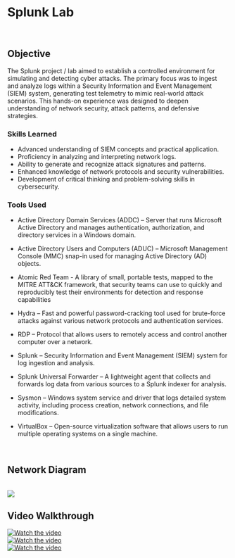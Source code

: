 # Splunk Lab
<br>

## Objective

The Splunk project / lab aimed to establish a controlled environment for simulating and detecting cyber attacks. The primary focus was to ingest and analyze logs within a Security Information and Event Management (SIEM) system, generating test telemetry to mimic real-world attack scenarios. This hands-on experience was designed to deepen understanding of network security, attack patterns, and defensive strategies.

### Skills Learned

- Advanced understanding of SIEM concepts and practical application.
- Proficiency in analyzing and interpreting network logs.
- Ability to generate and recognize attack signatures and patterns.
- Enhanced knowledge of network protocols and security vulnerabilities.
- Development of critical thinking and problem-solving skills in cybersecurity.

### Tools Used

- Active Directory Domain Services (ADDC) – Server that runs Microsoft Active Directory and manages authentication, authorization, and directory services in a Windows domain.

- Active Directory Users and Computers (ADUC) – Microsoft Management Console (MMC) snap-in used for managing Active Directory (AD) objects.

- Atomic Red Team - A library of small, portable tests, mapped to the MITRE ATT&CK framework, that security teams can use to quickly and reproducibly test their environments for detection and response capabilities

- Hydra – Fast and powerful password-cracking tool used for brute-force attacks against various network protocols and authentication services.

- RDP – Protocol that allows users to remotely access and control another computer over a network.

- Splunk – Security Information and Event Management (SIEM) system for log ingestion and analysis.

- Splunk Universal Forwarder – A lightweight agent that collects and forwards log data from various sources to a Splunk indexer for analysis.

- Sysmon – Windows system service and driver that logs detailed system activity, including process creation, network connections, and file modifications.

- VirtualBox – Open-source virtualization software that allows users to run multiple operating systems on a single machine.

<br>

## Network Diagram
<br> 
<div>
   <img src="https://i.imgur.com/X9VzTIN.png" />

## Video Walkthrough

[![Watch the video](https://img.youtube.com/vi/G3BbQWCXSFU/0.jpg)](https://www.youtube.com/watch?v=G3BbQWCXSFU)
<br>
[![Watch the video](https://img.youtube.com/vi/rfvxSoyqAwo/0.jpg)](https://www.youtube.com/watch?v=rfvxSoyqAwo)
<br>
[![Watch the video](https://img.youtube.com/vi/z8pBbOGVy3w/0.jpg)](https://www.youtube.com/watch?v=z8pBbOGVy3w)
